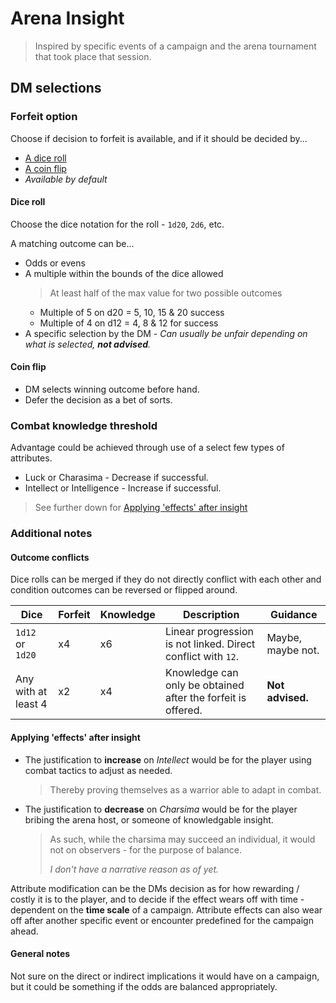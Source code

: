# Arena Insight

> Inspired by specific events of a campaign and the arena tournament that took place that session.

## DM selections

### Forfeit option

Choose if decision to forfeit is available, and if it should be decided by...
- [A dice roll](#dice-roll)
- [A coin flip](#coin-flip)
- _Available by default_

#### Dice roll

Choose the dice notation for the roll - `1d20`, `2d6`, etc.

A matching outcome can be...

- Odds or evens
- A multiple within the bounds of the dice allowed
  > At least half of the max value for two possible outcomes
  - Multiple of 5 on d20 = 5, 10, 15 & 20 success
  - Multiple of 4 on d12 = 4, 8 & 12 for success
- A specific selection by the DM - _Can usually be unfair depending on what is selected, **not advised**._

#### Coin flip

- DM selects winning outcome before hand.
- Defer the decision as a bet of sorts.

### Combat knowledge threshold

Advantage could be achieved through use of a select few types of attributes.

- Luck or Charasima - Decrease if successful.
- Intellect or Intelligence - Increase if successful.

> See further down for [Applying 'effects' after insight](#applying-effects-after-insight)

### Additional notes

#### Outcome conflicts

Dice rolls can be merged if they do not directly conflict with each other and condition outcomes can be reversed or flipped around.

| Dice | Forfeit | Knowledge | Description | Guidance |
| ---- | ------- | --------- | ----------- | ---------- |
| `1d12` or `1d20` | x4 | x6 | Linear progression is not linked. Direct conflict with `12`. | Maybe, maybe not. |
| Any with at least 4 | x2 | x4 | Knowledge can only be obtained after the forfeit is offered. | **Not advised.** |

#### Applying 'effects' after insight

- The justification to **increase** on _Intellect_ would be for the player using combat tactics to adjust as needed.
  > Thereby proving themselves as a warrior able to adapt in combat.
- The justification to **decrease** on _Charsima_ would be for the player bribing the arena host, or someone of knowledgable insight.
  > As such, while the charsima may succeed an individual, it would not on observers - for the purpose of balance.
  > 
  > _I don't have a narrative reason as of yet._

Attribute modification can be the DMs decision as for how rewarding / costly it is to the player, and to decide if the effect wears off with time - dependent on the **time scale** of a campaign. Attribute effects can also wear off after another specific event or encounter predefined for the campaign ahead.

#### General notes

Not sure on the direct or indirect implications it would have on a campaign, but it could be something if the odds are balanced appropriately.
